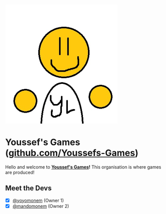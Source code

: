 [Youssef]: ./Youssef.jpg
[github.com/Youssefs-Games]: https://github.com/Youssefs-Games "_blank"
[@yoyomonem]: https://github.com/yoyomonem "_blank"
[@mandomonem]: https://github.com/mandomonem "_blank"
&nbsp;&nbsp;&nbsp;&nbsp;&nbsp;&nbsp;&nbsp;&nbsp;&nbsp;&nbsp;&nbsp;&nbsp;&nbsp;&nbsp;&nbsp;&nbsp;&nbsp;&nbsp;&nbsp;&nbsp;&nbsp;&nbsp;&nbsp;&nbsp;&nbsp;&nbsp;&nbsp;&nbsp;&nbsp;&nbsp;&nbsp;&nbsp;&nbsp;&nbsp;&nbsp;&nbsp;&nbsp;&nbsp;&nbsp;&nbsp;&nbsp;&nbsp;&nbsp;&nbsp;&nbsp;&nbsp;&nbsp;&nbsp;&nbsp;&nbsp;&nbsp;&nbsp;&nbsp;&nbsp;&nbsp;&nbsp;&nbsp;&nbsp;&nbsp;&nbsp;&nbsp;&nbsp;&nbsp;&nbsp;&nbsp;&nbsp;![Youssef]

# Youssef's Games ([github.com/Youssefs-Games])
Hello and welcome to __[Youssef's Games][github.com/Youssefs-Games]!__ This organisation is where games are produced!
## Meet the Devs
- [x] [@yoyomonem] (Owner 1)
- [x] [@mandomonem] (Owner 2)
